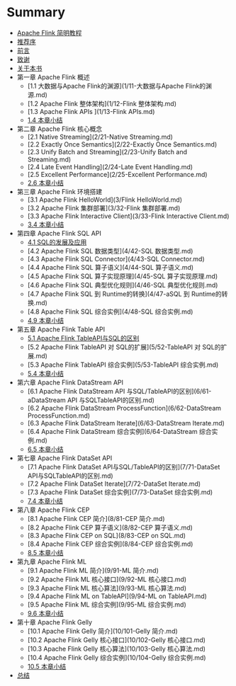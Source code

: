 # Summary

* [Apache Flink 简明教程](README.md)
* [推荐序](Recommend.md)
* [前言](Rreface.md)
* [致谢](Acknowledgement.md)
* [关于本书](AboutBook.md)
* 第一章 Apache Flink 概述
    * [1.1 大数据与Apache Flink的渊源](1/11-大数据与Apache Flink的渊源.md)
    * [1.2 Apache Flink 整体架构](1/12-Flink 整体架构.md)
    * [1.3 Apache Flink APIs ](1/13-Flink APIs.md)
    * [1.4 本章小结](1/14-本章小结.md)
* 第二章 Apache Flink 核心概念
    * [2.1 Native Streaming](2/21-Native Streaming.md)
    * [2.2 Exactly Once Semantics](2/22-Exactly Once Semantics.md)
    * [2.3 Unify Batch and Streaming](2/23-Unify Batch and Streaming.md)
    * [2.4 Late Event Handling](2/24-Late Event Handling.md)
    * [2.5 Excellent Performance](2/25-Excellent Performance.md)
    * [2.6 本章小结](2/26-本章小结.md)
* 第三章 Apache Flink 环境搭建
    * [3.1 Apache Flink HelloWorld](3/Flink HelloWorld.md)
    * [3.2 Apache Flink 集群部署](3/32-Flink 集群部署.md)
    * [3.3 Apache Flink Interactive Client](3/33-Flink Interactive Client.md)
    * [3.4 本章小结](3/34-本章小结.md)
* 第四章 Apache Flink SQL API
    * [4.1 SQL的发展及应用](4/41-sqlde-fa-zhan-ji-ying-yong.md)
    * [4.2 Apache Flink SQL 数据类型](4/42-SQL 数据类型.md)
    * [4.3 Apache Flink SQL Connector](4/43-SQL Connector.md)
    * [4.4 Apache Flink SQL 算子语义](4/44-SQL 算子语义.md)
    * [4.5 Apache Flink SQL 算子实现原理](4/45-SQL 算子实现原理.md)
    * [4.6 Apache Flink SQL 典型优化规则](4/46-SQL 典型优化规则.md)
    * [4.7 Apache Flink SQL 到 Runtime的转换](4/47-aSQL 到 Runtime的转换.md)
    * [4.8 Apache Flink SQL 综合实例](4/48-SQL 综合实例.md)
    * [4.9 本章小结](4/49-本章小结.md)
* 第五章 Apache Flink Table API
    * [5.1 Apache Flink TableAPI与SQL的区别](5/51-TableAPI与SQL的区别.md)
    * [5.2 Apache Flink TableAPI 对 SQL的扩展](5/52-TableAPI 对 SQL的扩展.md)
    * [5.3 Apache Flink TableAPI 综合实例](5/53-TableAPI 综合实例.md)
    * [5.4 本章小结](5/54-本章小结.md)
* 第六章 Apache Flink DataStream API
    * [6.1 Apache Flink DataStream API 与SQL/TableAPI的区别](6/61-aDataStream API 与SQLTableAPI的区别.md)
    * [6.2 Apache Flink DataStream ProcessFunction](6/62-DataStream ProcessFunction.md)
    * [6.3 Apache Flink DataStream Iterate](6/63-DataStream Iterate.md)
    * [6.4 Apache Flink DataStream 综合实例](6/64-DataStream 综合实例.md)
    * [6.5 本章小结](6/65-本章小结.md)
* 第七章 Apache Flink DataSet API
    * [7.1 Apache Flink DataSet API与SQL/TableAPI的区别](7/71-DataSet API与SQLTableAPI的区别.md)
    * [7.2 Apache Flink DataSet Iterate](7/72-DataSet Iterate.md)
    * [7.3 Apache Flink DataSet 综合实例](7/73-DataSet 综合实例.md)
    * [7.4 本章小结](7/74-本章小结.md)
* 第八章 Apache Flink CEP
    * [8.1 Apache Flink CEP 简介](8/81-CEP 简介.md)
    * [8.2 Apache Flink CEP 算子语义](8/82-CEP 算子语义.md)
    * [8.3 Apache Flink CEP on SQL](8/83-CEP on SQL.md)
    * [8.4 Apache Flink CEP 综合实例](8/84-CEP 综合实例.md)
    * [8.5 本章小结](8/85-本章小结.md)
* 第九章 Apache Flink ML
    * [9.1 Apache Flink ML 简介](9/91-ML 简介.md)
    * [9.2 Apache Flink ML 核心接口](9/92-ML 核心接口.md)
    * [9.3 Apache Flink ML 核心算法](9/93-ML 核心算法.md)
    * [9.4 Apache Flink ML on TableAPI](9/94-ML on TableAPI.md)
    * [9.5 Apache Flink ML 综合实例](9/95-ML 综合实例.md)
    * [9.6 本章小结](9/96-本章小结.md)
* 第十章 Apache Flink Gelly
    * [10.1 Apache Flink Gelly 简介](10/101-Gelly 简介.md)
    * [10.2 Apache Flink Gelly 核心接口](10/102-Gelly 核心接口.md)
    * [10.3 Apache Flink Gelly 核心算法](10/103-Gelly 核心算法.md)
    * [10.4 Apache Flink Gelly 综合实例](10/104-Gelly 综合实例.md)
    * [10.5 本章小结](10/105-本章小结.md)
* [总结](本书总结.md)

